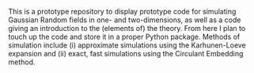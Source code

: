 This is a prototype repository to display prototype code for simulating Gaussian Random fields in one- and two-dimensions, as well as a code giving an introduction to the (elements of) the theory. From here I plan to touch up the code and store it in a proper Python package. Methods of simulation include (i) approximate simulations using the Karhunen-Loeve expansion and (ii) exact, fast simulations using the Circulant Embedding method. 
